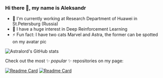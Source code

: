 
### Hi there 👋, my name is Aleksandr
- 🔭 I'm currently working at Research Department of Huawei in St.Petersburg (Russia)
- 🤖 I have a huge interest in Deep Reinforcement Learning
- ⚡ Fun fact: I have two cats Marvel and Astra, the former can be spotted on my avatar pic

![Astralord's GitHub stats](https://github-readme-stats.vercel.app/api?username=astralord&show_icons=true&theme=calm)

Check out the most ✨ _popular_ ✨ repositories on my page:

[![Readme Card](https://github-readme-stats.vercel.app/api/pin/?username=astralord&repo=RandLib&theme=calm)](https://github.com/astralord/RandLib)
[![Readme Card](https://github-readme-stats.vercel.app/api/pin/?username=astralord&repo=Statistics-lectures&theme=calm)](https://github.com/astralord/Statistics-lectures)

<!--

**astralord/astralord** is a ✨ _special_ ✨ repository because its `README.md` (this file) appears on your GitHub profile.

Here are some ideas to get you started:
- 🔭 I’m currently working on ...
- 🌱 I’m currently learning ...
- 👯 I’m looking to collaborate on ...
- 🤔 I’m looking for help with ...
- 💬 Ask me about ...
- 📫 How to reach me: ...
- 😄 Pronouns: ...
- ⚡ Fun fact: ...
-->
